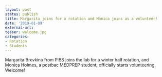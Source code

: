 ```yaml
---
layout: post
status: publish
title: Margarita joins for a rotation and Monica joins as a volunteer!
date: '2019-01-09'
external-url:
teaser: welcome.jpg
categories:
- Rotation
- Students
---
```


Margarita Brovkina from PIBS joins the lab for a winter half rotation, and Monica Holmes, a postbac MEDPREP student, officially starts volunteering. Welcome!
